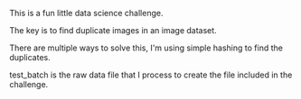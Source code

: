This is a fun little data science challenge. 

The key is to find duplicate images in an image dataset.

There are multiple ways to solve this, I'm using simple hashing to find the duplicates.

test_batch is the raw data file that I process to create the file included in the challenge.
